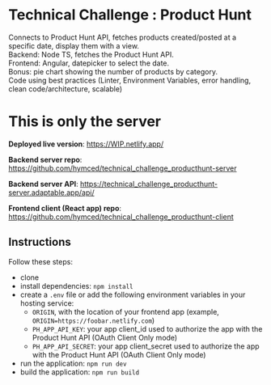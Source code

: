 # Technical Challenge : Product Hunt

Connects to Product Hunt API, fetches products created/posted at a specific date, display them with a view.\
Backend: Node TS, fetches the Product Hunt API.\
Frontend: Angular, datepicker to select the date.\
Bonus: pie chart showing the number of products by category.\
Code using best practices (Linter, Environment Variables, error handling, clean code/architecture, scalable)

# This is only the server

**Deployed live version**: https://WIP.netlify.app/

**Backend server repo**: https://github.com/hymced/technical_challenge_producthunt-server

**Backend server API**: https://technical_challenge_producthunt-server.adaptable.app/api/

**Frontend client (React app) repo**: https://github.com/hymced/technical_challenge_producthunt-client

## Instructions

Follow these steps:
- clone 
- install dependencies: `npm install`
- create a `.env` file or add the following environment variables in your hosting service:
  - `ORIGIN`, with the location of your frontend app (example, `ORIGIN=https://foobar.netlify.com`)
  - `PH_APP_API_KEY`: your app client_id used to authorize the app with the Product Hunt API (OAuth Client Only mode)
  - `PH_APP_API_SECRET`: your app client_secret used to authorize the app with the Product Hunt API (OAuth Client Only mode)
- run the application: `npm run dev`
- build the application: `npm run build`
